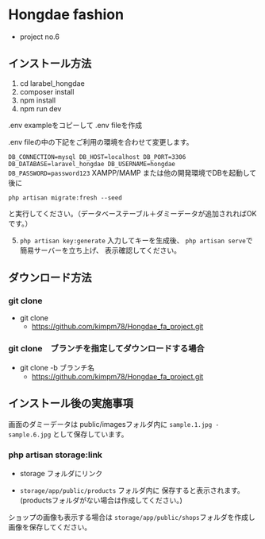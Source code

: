 # Hongdae fashion
- project no.6

## インストール方法

1. cd larabel_hongdae
2. composer install
3. npm install
4. npm run dev

.env exampleをコピーして .env fileを作成

.env fileの中の下記をご利用の環境を合わせて変更します。

`
DB_CONNECTION=mysql
DB_HOST=localhost
DB_PORT=3306
DB_DATABASE=laravel_hongdae
DB_USERNAME=hongdae
DB_PASSWORD=password123
`
XAMPP/MAMP または他の開発環境でDBを起動して後に

`php artisan migrate:fresh --seed`

と実行してください。（データベーステーブル＋ダミーデータが追加されればOKです。）

5. `php artisan key:generate`
    入力してキーを生成後、
    `php artisan serve`で簡易サーバーを立ち上げ、
    表示確認してください。


## ダウンロード方法

### git clone
- git clone 
  - https://github.com/kimpm78/Hongdae_fa_project.git

### git clone　ブランチを指定してダウンロードする場合
- git clone -b ブランチ名 
  - https://github.com/kimpm78/Hongdae_fa_project.git


## インストール後の実施事項

画面のダミーデータは
public/imagesフォルダ内に
`sample.1.jpg - sample.6.jpg`
として保存しています。

### php artisan storage:link 
- storage フォルダにリンク

- `storage/app/public/products` フォルダ内に
保存すると表示されます。 
(productsフォルダがない場合は作成してください。)

ショップの画像も表示する場合は
`storage/app/public/shops`フォルダを作成し
画像を保存してください。

